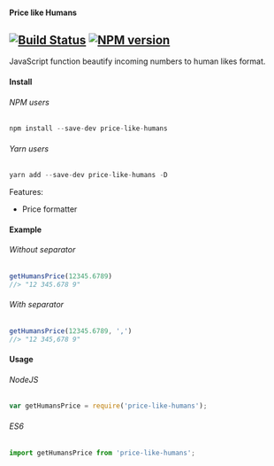 #### Price like Humans
[![Build Status](https://travis-ci.org/irodger/price-like-humans.svg?branch=master)](https://travis-ci.org/irodger/price-like-humans)
[![NPM version](https://badge.fury.io/js/price-like-humans.svg)](http://badge.fury.io/js/price-like-humans)
----
JavaScript function beautify incoming numbers to human likes format.
  
#### Install
###### NPM users
```javascript
npm install --save-dev price-like-humans
```

###### Yarn users
```javascript
yarn add --save-dev price-like-humans -D
```

  Features:

- Price formatter


#### Example
###### Without separator   
```javascript
getHumansPrice(12345.6789) 
//> "12 345.678 9"
```
###### With separator
```javascript
getHumansPrice(12345.6789, ',') 
//> "12 345,678 9"
```


#### Usage
###### NodeJS
```javascript
var getHumansPrice = require('price-like-humans');
```

###### ES6
```javascript
import getHumansPrice from 'price-like-humans';
```
